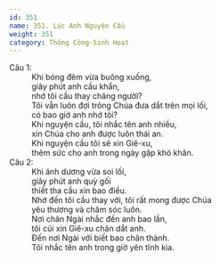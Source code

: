 ```yaml
---
id: 351
name: 351. Lúc Anh Nguyện Cầu
weight: 351
category: Thông Công-Sinh Hoạt
---
```

<dl><dt>Câu 1:</dt><dd data-verse="1"> Khi bóng đêm vừa buông xuống, <br/>giây phút anh cầu khẩn, <br/>nhớ tôi cầu thay chăng người? <br/>Tôi vẫn luôn đợi trông Chúa đưa dắt trên mọi lối, <br/>có bao giờ anh nhớ tôi? <br/>Khi nguyện cầu, tôi nhắc tên anh nhiều, <br/>xin Chúa cho anh được luôn thái an. <br/>Khi nguyện cầu tôi sẽ xin Giê-xu, <br/>thêm sức cho anh trong ngày gặp khó khăn. </dd><dt>Câu 2:</dt><dd data-verse="2">Khi ánh dương vừa soi lối, <br/>giây phút anh quỳ gối <br/>thiết tha cầu xin bao điều. <br/>Nhớ đến tôi cầu thay với, tôi rất mong được Chúa <br/>yêu thương và chăm sóc luôn. <br/>Nơi chân Ngài nhắc đến anh bao lần, <br/>tôi cúi xin Giê-xu chăn dắt anh. <br/>Đến nơi Ngài với biết bao chân thành. <br/>Tôi nhắc tên anh trong giờ yên tĩnh kia. </dd></dl>
